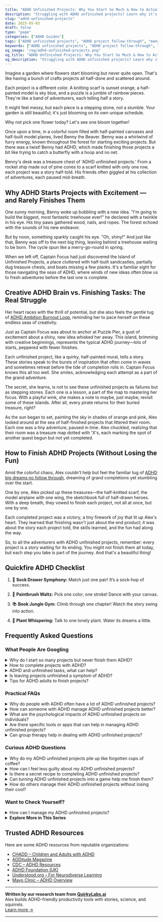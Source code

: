 ```yaml
---
title: "ADHD Unfinished Projects: Why You Start So Much & How to Actually Finish"
description: "Struggling with ADHD unfinished projects? Learn why it's so hard to finish and how to turn your creative chaos into satisfying wins—with joy, not shame."
slug: "adhd-unfinished-projects"
date: 2025-05-03
draft: false
type: "page"
categories: ["ADHD Guides"]
tags: ["ADHD unfinished projects", "ADHD project follow-through", "managing ADHD creative chaos", "completing tasks with ADHD", "ADHD motivation tips", "project management ADHD", "overcoming creative blocks ADHD"]
keywords: ["ADHD unfinished projects", "ADHD project follow-through", "managing ADHD creative chaos", "completing tasks with ADHD", "ADHD motivation tips", "project management ADHD", "overcoming creative blocks ADHD"]
og_image: "/og/adhd-unfinished-projects.png"
og_title: "ADHD Unfinished Projects: Why You Start So Much & How to Actually Finish"
og_description: "Struggling with ADHD unfinished projects? Learn why it's so hard to finish and how to turn your creative chaos into satisfying wins—with joy, not shame."
---
```


Imagine a garden where flowers start blooming but never quite open. That's like having a bunch of crafts projects all half-done and scattered around.

Each project is a different color. A knitting scarf is sunset orange, a half-painted model is sky blue, and a puzzle is a jumble of rainbow pieces. They're like a band of adventurers, each telling half a story.

It might feel messy, but each piece is a stepping stone, not a stumble. Your garden is still beautiful; it's just blooming on its own unique schedule.

Why not pick one flower today? Let's see one bloom together!

Once upon a time, in a colorful room filled with half-painted canvases and half-built model planes, lived Benny the Beaver. Benny was a whirlwind of furry energy, known throughout the forest for starting exciting projects. But there was a twist! Benny had ADHD, which made finishing those projects a bit like trying to catch a butterfly with a hoop and no net.

Benny's desk was a treasure chest of 'ADHD unfinished projects.' From a rocket ship made out of pine cones to a scarf knitted with only one row, each project was a story half-told. His friends often giggled at his collection of adventures, each paused mid-breath.

## Why ADHD Starts Projects with Excitement — and Rarely Finishes Them

One sunny morning, Benny woke up bubbling with a new idea. "I'm going to build the biggest, most fantastic treehouse ever!" he declared with a twinkle in his eye. His tiny paws gathered wood, nails, and ropes. The forest echoed with the sounds of his new endeavor.

But by noon, something sparkly caught his eye. "Oh, shiny!" And just like that, Benny was off to the next big thing, leaving behind a treehouse waiting to be born. The cycle spun like a merry-go-round in spring.

When we left off, Captain Focus had just discovered the Island of Unfinished Projects, a place cluttered with half-built sandcastles, partially dug treasure chests, and boats missing a few planks. It's a familiar sight for those navigating the seas of ADHD, where winds of new ideas often blow us to fresh adventures before the last one is complete.

## Creative ADHD Brain vs. Finishing Tasks: The Real Struggle

Her heart races with the thrill of potential, but she also feels the gentle tug of [ADHD Ambition Burnout Loop](/pages/adhd-ambition-burnout-loop), reminding her to pace herself on these endless seas of creativity.

Just as Captain Focus was about to anchor at Puzzle Pier, a gust of excitement about a shiny, new idea whisked her away. This island, brimming with creative beginnings, represents the typical ADHD journey—lots of starts, peppered with fewer finishes.

Each unfinished project, like a quirky, half-painted mural, tells a story. These stories speak to the bursts of inspiration that often come in waves and sometimes retreat before the tide of completion rolls in. Captain Focus knows this all too well. She smiles, acknowledging each attempt as a part of the grand adventure.

The secret, she learns, is not to see these unfinished projects as failures but as stepping stones. Each one is a lesson, a part of the map to mastering her focus. With a playful wink, she makes a note to maybe, just maybe, revisit some of these islands. After all, every pirate returns for their buried treasure, right?

As the sun began to set, painting the sky in shades of orange and pink, Alex looked around at the sea of half-finished projects that littered their room. Each one was a tiny adventure, paused in time. Alex chuckled, realizing that their room was a treasure map dotted with 'X's, each marking the spot of another quest begun but not yet completed.

## How to Finish ADHD Projects (Without Losing the Fun)

Amid the colorful chaos, Alex couldn't help but feel the familiar tug of [ADHD big dreams no follow through](/pages/adhd-big-dreams-no-follow-through/), dreaming of grand completions yet stumbling over the start.

One by one, Alex picked up these treasures—the half-knitted scarf, the model airplane with one wing, the sketchbook full of half-drawn heroes. With a deep breath, they vowed to finish each project, not all at once, but one by one.

Each completed project was a victory, a tiny firework of joy that lit up Alex's heart. They learned that finishing wasn't just about the end product; it was about the story each project told, the skills learned, and the fun had along the way.

So, to all the adventurers with ADHD unfinished projects, remember: every project is a story waiting for its ending. You might not finish them all today, but each step you take is part of the journey. And that's a beautiful thing!

## Quickfire ADHD Checklist

1. 🧦 **Sock Drawer Symphony:** Match just one pair! It’s a sock-hop of success.

2. 🎨 **Paintbrush Waltz:** Pick one color, one stroke! Dance with your canvas.

3. 📚 **Book Jungle Gym:** Climb through one chapter! Watch the story swing into action.

4. 🌱 **Plant Whispering:** Talk to one lonely plant. Water its dreams a little.

## Frequently Asked Questions



### What People Are Googling

<details><summary>Why do I start so many projects but never finish them ADHD?</summary><p>It's completely understandable to feel this way, and you're not alone in this experience! Many people with ADHD are known for their enthusiasm and creativity, which often leads them to jump into new projects with excitement. However, ADHD can make it challenging to maintain focus and follow through to completion, especially when the initial excitement wears off and other interesting things catch your attention. Remember, it's okay to embrace your natural inclinations, and finding strategies that help maintain momentum, like breaking tasks into smaller steps or using reminders, can really make a difference.</p></details>
<details><summary>How to complete projects with ADHD?</summary><p>Completing projects with ADHD can definitely be a challenge, but it's totally doable with some clever strategies! First, breaking the project down into small, manageable parts can help make it less overwhelming. Set clear, achievable goals for each session, and don't forget to reward yourself for the progress made, however small. Lastly, using timers to work in short bursts (known as the Pomodoro Technique) can really help in maintaining focus. You've got this!</p></details>
<details><summary>ADHD and unfinished tasks, what can help?</summary><p>Absolutely, managing unfinished tasks with ADHD can indeed be a bit tricky, but there are definitely cozy and creative ways to help make things easier. One helpful strategy is to break tasks into smaller, more manageable pieces, allowing you to enjoy little wins along the way! Also, setting up a visual progress tracking system, like a fun sticker chart or an app, can provide that satisfying sense of accomplishment as you see your progress unfold. Lastly, don’t forget to sprinkle in regular breaks and rewards for yourself to keep motivation cozy and high!</p></details>
<details><summary>Is leaving projects unfinished a symptom of ADHD?</summary><p>Absolutely, leaving projects unfinished is indeed a common symptom of ADHD, known as task incompletion. It's really important to remember that this isn't about laziness or not caring about the project. Instead, ADHD can make it tough to maintain focus, manage time, or prioritize tasks effectively, which can all contribute to unfinished projects. Know that you're not alone in this, and there are strategies and supports that can help you manage these challenges.</p></details>
<details><summary>Tips for ADHD adults to finish projects?</summary><p>Absolutely, finishing projects can definitely be a challenge, but you're not alone in this! One effective strategy is breaking the project into smaller, manageable tasks. It can feel much less overwhelming and gives you the satisfaction of ticking off items on your list more frequently. Also, consider setting up a cozy, distraction-free workspace and using timers to work in short bursts, followed by brief breaks. This technique, known as the Pomodoro Technique, can be quite helpful in maintaining focus and momentum. Lastly, don't hesitate to celebrate your progress along the way—it's a great motivator!</p></details>



### Practical FAQs

<details><summary>Why do people with ADHD often have a lot of ADHD unfinished projects?</summary><p>Great question! It’s quite common for folks with ADHD to have several projects on the go, and finding them unfinished can certainly be a part of the journey. This often happens because many individuals with ADHD are driven by a strong initial burst of interest and energy, which makes starting new projects really exciting and engaging. However, maintaining interest can be challenging as the novelty wears off and other enticing projects pop up. It’s all part of how the ADHD brain seeks out new and stimulating experiences, so know you're not alone in this pattern!</p></details>
<details><summary>How can someone with ADHD manage ADHD unfinished projects better?</summary><p>Managing unfinished projects with ADHD can feel daunting, but there are cozy, manageable steps you can take to make progress. Start by breaking larger projects into smaller, bite-sized tasks that feel less overwhelming—think of it like nibbling on a warm cookie rather than trying to eat the whole batch at once! Setting up a visual reminder system, like a colorful sticky note wall, can also be incredibly helpful, keeping tasks visually and pleasantly present. And remember, it's absolutely okay to ask for help or collaboration; sharing the load can make the process more enjoyable and less stressful.</p></details>
<details><summary>What are the psychological impacts of ADHD unfinished projects on individuals?</summary><p>Dealing with unfinished projects can certainly feel daunting, especially when you have ADHD. It's common to experience feelings of frustration, guilt, or even lowered self-esteem because these piled-up tasks seem to constantly remind us of perceived failures. However, it's important to remember that ADHD affects executive function, making task initiation and completion more challenging. Recognizing that these struggles don’t define your capabilities or worth can be a comforting and constructive step towards managing your tasks more effectively and gently.</p></details>
<details><summary>Are there specific tools or apps that can help in managing ADHD unfinished projects?</summary><p>Absolutely, there are several tools designed to help manage unfinished projects, especially for those with ADHD! Apps like Trello or Asana can be great for breaking down projects into manageable tasks and setting deadlines. Additionally, tools like Todoist or Microsoft To Do can help keep track of daily tasks and reminders. These tools not only organize your workload but also provide satisfying visuals and reminders that can keep you motivated and on track.</p></details>
<details><summary>Can group therapy help in dealing with ADHD unfinished projects?</summary><p>Absolutely, group therapy can be a wonderful space for dealing with the challenges of unfinished ADHD projects. In these groups, you're not only sharing your struggles but also learning from others who might have clever strategies and insights that you haven't considered. Plus, there's something really comforting about being in a room where everyone understands the ups and downs of ADHD. It can truly lighten the load and inspire you to tackle those projects with renewed energy and support.</p></details>



### Curious ADHD Questions

<details><summary>Why do my ADHD unfinished projects pile up like forgotten cups of coffee?</summary><p>Oh, that's such a common experience with ADHD, and you're definitely not alone in this! The nature of ADHD can make it tough to stick with projects through to the end, especially once the initial excitement wears off and more routine or challenging aspects begin to emerge. Your brain is always on the lookout for something new and stimulating! Think of it as your creativity and enthusiasm showing through, and remember, it's okay to pick things up again when they feel fresh to you. Maybe set a small, cozy corner where you can revisit these projects without any pressure—turning project completion into a comforting routine might just be the soothing cup of tea your brain appreciates.</p></details>
<details><summary>How can I feel less guilty about my ADHD unfinished projects?</summary><p>It's really common to feel a bit weighed down by unfinished projects, especially when you're juggling ADHD. Remember, your value isn't tied to your productivity—your creativity and intentions count for a lot, too. When you notice guilt creeping in, try to gently remind yourself that it's okay to move at your own pace and that every day offers a new start. Maybe keeping a cozy little notebook of ideas and intentions can help you feel more organized and less overwhelmed—it's like a warm blanket for your thoughts!</p></details>
<details><summary>Is there a secret recipe to completing ADHD unfinished projects?</summary><p>Oh, wouldn't it be wonderful if there were a secret recipe for finishing those pesky unfinished projects? While there's no one-size-fits-all solution, a great approach is to start by breaking your project down into smaller, more manageable tasks. This makes it less overwhelming and helps you see clear, achievable steps. Also, setting up a cozy, distraction-free workspace and using timers (hello, Pomodoro technique!) can really help keep your focus on track. Remember, each step forward is a success, so be kind to yourself through the process!</p></details>
<details><summary>Can turning ADHD unfinished projects into a game help me finish them?</summary><p>Absolutely, turning your unfinished projects into a game can be a fantastic strategy! This approach uses the concept of gamification to make the task more engaging and fun. By setting up small rewards for each milestone you achieve or creating a point system, you can tap into the playful part of your brain that might be itching for some excitement. Give it a try, and you might find that those projects get completed with more smiles and less stress!</p></details>
<details><summary>How do others manage their ADHD unfinished projects without losing their cool?</summary><p>Managing unfinished ADHD projects can definitely feel daunting, but many find success through embracing structured flexibility. A common strategy is breaking projects down into smaller, manageable tasks and setting realistic deadlines for each. Utilizing tools like planners or digital apps to keep track of progress can also be incredibly helpful. Remember, it’s perfectly okay to adjust your plan as needed; staying flexible can keep the process less stressful and more enjoyable.</p></details>



### Want to Check Yourself?

<details><summary>How can I manage my ADHD unfinished projects?</summary><p>Managing unfinished projects when you have ADHD can feel a bit overwhelming, but remember, you're not alone in this! A good starting point is to prioritize your projects. Ask yourself which ones excite you the most or are the most urgent. Break these projects down into small, manageable steps and set aside specific times in your calendar to focus on each step. This way, it feels less daunting and more like a series of mini-achievements. Keep a cozy little progress journal to celebrate each step forward—it's both motivating and uplifting!</p></details>

<script type="application/ld+json">
{
  "@context": "https://schema.org",
  "@type": "FAQPage",
  "mainEntity": [
    {
      "@type": "Question",
      "name": "Why do I start so many projects but never finish them ADHD?",
      "acceptedAnswer": {
        "@type": "Answer",
        "text": "It's completely understandable to feel this way, and you're not alone in this experience! Many people with ADHD are known for their enthusiasm and creativity, which often leads them to jump into new projects with excitement. However, ADHD can make it challenging to maintain focus and follow through to completion, especially when the initial excitement wears off and other interesting things catch your attention. Remember, it's okay to embrace your natural inclinations, and finding strategies that help maintain momentum, like breaking tasks into smaller steps or using reminders, can really make a difference."
      }
    },
    {
      "@type": "Question",
      "name": "How to complete projects with ADHD?",
      "acceptedAnswer": {
        "@type": "Answer",
        "text": "Completing projects with ADHD can definitely be a challenge, but it's totally doable with some clever strategies! First, breaking the project down into small, manageable parts can help make it less overwhelming. Set clear, achievable goals for each session, and don't forget to reward yourself for the progress made, however small. Lastly, using timers to work in short bursts (known as the Pomodoro Technique) can really help in maintaining focus. You've got this!"
      }
    },
    {
      "@type": "Question",
      "name": "ADHD and unfinished tasks, what can help?",
      "acceptedAnswer": {
        "@type": "Answer",
        "text": "Absolutely, managing unfinished tasks with ADHD can indeed be a bit tricky, but there are definitely cozy and creative ways to help make things easier. One helpful strategy is to break tasks into smaller, more manageable pieces, allowing you to enjoy little wins along the way! Also, setting up a visual progress tracking system, like a fun sticker chart or an app, can provide that satisfying sense of accomplishment as you see your progress unfold. Lastly, don\u2019t forget to sprinkle in regular breaks and rewards for yourself to keep motivation cozy and high!"
      }
    },
    {
      "@type": "Question",
      "name": "Is leaving projects unfinished a symptom of ADHD?",
      "acceptedAnswer": {
        "@type": "Answer",
        "text": "Absolutely, leaving projects unfinished is indeed a common symptom of ADHD, known as task incompletion. It's really important to remember that this isn't about laziness or not caring about the project. Instead, ADHD can make it tough to maintain focus, manage time, or prioritize tasks effectively, which can all contribute to unfinished projects. Know that you're not alone in this, and there are strategies and supports that can help you manage these challenges."
      }
    },
    {
      "@type": "Question",
      "name": "Tips for ADHD adults to finish projects?",
      "acceptedAnswer": {
        "@type": "Answer",
        "text": "Absolutely, finishing projects can definitely be a challenge, but you're not alone in this! One effective strategy is breaking the project into smaller, manageable tasks. It can feel much less overwhelming and gives you the satisfaction of ticking off items on your list more frequently. Also, consider setting up a cozy, distraction-free workspace and using timers to work in short bursts, followed by brief breaks. This technique, known as the Pomodoro Technique, can be quite helpful in maintaining focus and momentum. Lastly, don't hesitate to celebrate your progress along the way\u2014it's a great motivator!"
      }
    }
  ]
}
</script>
<script type="application/ld+json">
{
  "@context": "https://schema.org",
  "@type": "Article",
  "author": {
    "@type": "Person",
    "name": "QuirkyLabs",
    "url": "https://quirkylabs.ai/about"
  },
  "headline": "\"End ADHD Unfinished Projects \u2013 Embrace Your Creativity!\"",
  "mainEntityOfPage": "https://blog.quirkylabs.ai/pages/adhd-unfinished-projects/",
  "datePublished": "2025-05-03"
}
</script>
<script type="application/ld+json">
{
  "@context": "https://schema.org",
  "@type": "BreadcrumbList",
  "itemListElement": [
    {
      "@type": "ListItem",
      "position": 1,
      "name": "Home",
      "item": "https://quirkylabs.ai/"
    },
    {
      "@type": "ListItem",
      "position": 2,
      "name": "Blog",
      "item": "https://blog.quirkylabs.ai/"
    },
    {
      "@type": "ListItem",
      "position": 3,
      "name": "\"End ADHD Unfinished Projects \u2013 Embrace Your Creativity!\"",
      "item": "https://blog.quirkylabs.ai/pages/adhd-unfinished-projects/"
    }
  ]
}
</script>

<details>
<summary><strong>Explore More in This Series</strong></summary>

- [Adhd Shiny Object Syndrome](/pages/adhd-shiny-object-syndrome/)
- [Adhd Ideas Keep Coming](/pages/adhd-ideas-keep-coming/)
- [Adhd Scared Of Commitment](/pages/adhd-scared-of-commitment/)
- [Adhd Sabotaging Success](/pages/adhd-sabotaging-success/)
- [Adhd Productivity Vs Possibility](/pages/adhd-productivity-vs-possibility/)
- [Adhd Big Dreams No Follow Through](/pages/adhd-big-dreams-no-follow-through/)
- [Adhd Starting Everything](/pages/adhd-starting-everything/)
- [Adhd Want To Do Everything](/pages/adhd-want-to-do-everything/)
</details>



## Trusted ADHD Resources

Here are some ADHD resources from reputable organizations:

- [CHADD – Children and Adults with ADHD](https://chadd.org)
- [ADDitude Magazine](https://www.additudemag.com)
- [CDC – ADHD Resources](https://www.cdc.gov/ncbddd/adhd)
- [ADHD Foundation (UK)](https://www.adhdfoundation.org.uk)
- [Understood.org – For Neurodiverse Learning](https://www.understood.org)
- [Mayo Clinic – ADHD Overview](https://www.mayoclinic.org/diseases-conditions/adhd)


---

**Written by our research team from [QuirkyLabs.ai](https://quirkylabs.ai)**  
Alex builds ADHD-friendly productivity tools with stories, science, and squirrels.  
[Learn more →](https://quirkylabs.ai)

---